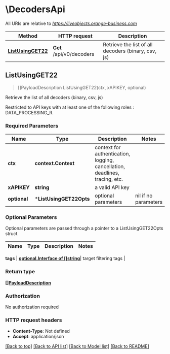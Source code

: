 # \DecodersApi

All URIs are relative to *https://liveobjects.orange-business.com*

Method | HTTP request | Description
------------- | ------------- | -------------
[**ListUsingGET22**](DecodersApi.md#ListUsingGET22) | **Get** /api/v0/decoders | Retrieve the list of all decoders (binary, csv, js)



## ListUsingGET22

> []PayloadDescription ListUsingGET22(ctx, xAPIKEY, optional)

Retrieve the list of all decoders (binary, csv, js)

Restricted to API keys with at least one of the following roles : DATA_PROCESSING_R.

### Required Parameters


Name | Type | Description  | Notes
------------- | ------------- | ------------- | -------------
**ctx** | **context.Context** | context for authentication, logging, cancellation, deadlines, tracing, etc.
**xAPIKEY** | **string**| a valid API key | 
 **optional** | ***ListUsingGET22Opts** | optional parameters | nil if no parameters

### Optional Parameters

Optional parameters are passed through a pointer to a ListUsingGET22Opts struct


Name | Type | Description  | Notes
------------- | ------------- | ------------- | -------------

 **tags** | [**optional.Interface of []string**](string.md)| target filtering tags | 

### Return type

[**[]PayloadDescription**](PayloadDescription.md)

### Authorization

No authorization required

### HTTP request headers

- **Content-Type**: Not defined
- **Accept**: application/json

[[Back to top]](#) [[Back to API list]](../README.md#documentation-for-api-endpoints)
[[Back to Model list]](../README.md#documentation-for-models)
[[Back to README]](../README.md)

